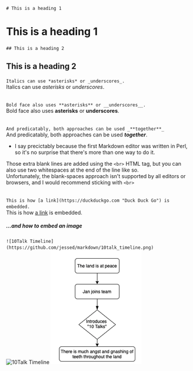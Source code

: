 `# This is a heading 1`  
# This is a heading 1

`## This is a heading 2`  
## This is a heading 2


`Italics can use *asterisks* or _underscores_.`  
Italics can use *asterisks* or _underscores_.<br><br>


`Bold face also uses **asterisks** or __underscores__.`  
Bold face also uses **asterisks** or __underscores__.<br><br>


`And predicatably, both approaches can be used _**together**_`  
And predicatably, both approaches can be used _**together**_.
- I say precictably because the first Markdown editor was written in Perl, so it's no surprise that there's more than one way to do it.


Those extra blank lines are added using the `<br>` HTML tag, but you can also use two whitespaces at the end of the line like so.    
Unfortunately, the blank-spaces approach isn't supported by all editors or browsers, and I would recommend sticking with `<br>`<br><br>

`This is how [a link](https://duckduckgo.com "Duck Duck Go") is embedded.`  
This is how [a link](https://duckduckgo.com "Duck Duck Go") is embedded.

##### ...and how to embed an image
`![10Talk Timeline](https://github.com/jessed/markdown/10talk_timeline.png)`
![10Talk Timeline](https://github.com/jessed/markdown/10talk_timeline.png)
![10Talk Timeline](https://github.com/jessed/markdown/blob/main/10talk_timeline.png)
